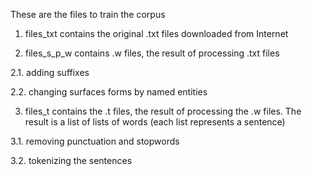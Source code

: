 These are the files to train the corpus

1. files_txt contains the original .txt files downloaded from Internet

2. files_s_p_w contains .w files, the result of processing .txt files

2.1. adding suffixes

2.2. changing surfaces forms by named entities

3. files_t contains the .t files, the result of processing the .w files. The result is a list of lists of words (each list represents a sentence)

3.1. removing punctuation and stopwords

3.2. tokenizing the sentences
